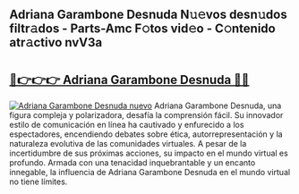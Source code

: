 ## Adriana Garambone Desnuda N𝚞𝚎vos desn𝚞dos filtr𝚊dos - Parts-Amc F𝚘tos vid𝚎o - C𝚘ntenido atr𝚊ctivo nvV3a

# <h2><a href="http://mbboil0.tromn.icu/?c=Adriana+Garambone+Desnuda">🔗👉👉👉 Adriana Garambone Desnuda 🔗🔗</a></h2>

[![Adriana Garambone Desnuda nuevo](https://i.imgur.com/pEAQMta.gif)](http://mbboil0.tromn.icu/?c=Adriana+Garambone+Desnuda)
Adriana Garambone Desnuda, una figura compleja y polarizadora, desafía la comprensión fácil. Su innovador estilo de comunicación en línea ha cautivado y enfurecido a los espectadores, encendiendo debates sobre ética, autorrepresentación y la naturaleza evolutiva de las comunidades virtuales. A pesar de la incertidumbre de sus próximas acciones, su impacto en el mundo virtual es profundo. Armada con una tenacidad inquebrantable y un encanto innegable, la influencia de Adriana Garambone Desnuda en el mundo virtual no tiene límites.
